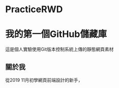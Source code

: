 # PracticeRWD
<div>
 <h1>我的第一個GitHub儲藏庫</h1>
 這是個人實驗使用Git版本控制系統上傳的靜態網頁素材
</div>

  ## 關於我
  <div>
  從2019 11月初學網頁前端設計的新手，
  </div>
